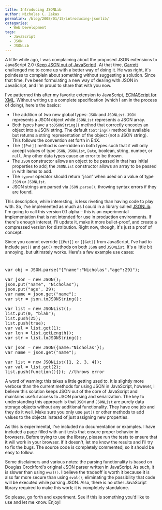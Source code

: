 ```yaml
---
title: Introducing JSONLib
author: Nicholas C. Zakas
permalink: /blog/2008/01/15/introducing-jsonlib/
categories:
  - Web Development
tags:
  - JavaScript
  - JSON
  - JSONLib
---
```

A little while ago, I was complaining about the proposed JSON extensions to JavaScript 2.0 (<a title="Keep JSON out of JavaScript" rel="internal" href="https://humanwhocodes.com/archive/2007/9/484">Keep JSON out of JavaScript</a>). At that time, <a title="DHTML Kitchen" rel="external" href="http://www.dhtmlkitchen">Garrett</a> challenged me to come up with a better way of doing it. He was right, it's pointless to complain about something without suggesting a solution. Since that time, I've been formulating a new way of dealing with JSON in JavaScript, and I'm proud to share that with you now.

I've patterned this after my favorite extension to JavaScript, <a title="ECMA-357" rel="external" href="http://www.ecma-international.org/publications/standards/Ecma-357.htm">ECMAScript for XML</a>. Without writing up a complete specification (which I am in the process of doing), here's the basics:

  * The addition of two new global types: `JSON` and `JSONList`. `JSON` represents a JSON object while `JSONList` represents a JSON array.
  * Both types have a `toJSONString()` method that correctly encodes an object into a JSON string. The default `toString()` method is available but returns a string representation of the object (not a JSON string). This follows the convention set forth in E4X.
  * The `[[Put]]` method is overridden in both types such that it will only accept values of type `JSON`, `JSONList`, `Date`, boolean, string, number, or `null`. Any other data types cause an error to be thrown.
  * The `JSON` constructor allows an object to be passed in that has initial properties to add; the `JSONList` constructor allows an array to be passed in with items to add.
  * The `typeof` operator should return &#8220;json&#8221; when used on a value of type `JSON` or `JSONList`.
  * JSON strings are parsed via `JSON.parse()`, throwing syntax errors if they are found.

This description, while interesting, is less riveting than having code to play with. So, I've implemented as much as I could in a library called <a title="JSONLib" rel="internal" href="https://humanwhocodes.com/downloads/JSONLib0.1.zip">JSONLib</a>. I'm going to call this version 0.1 alpha &#8211; this is an experimental implementation that is not intended for use in production environments. If there's enough interest, I'll update it, make it more bullet-proof, and create a compressed version for distribution. Right now, though, it's just a proof of concept.

Since you cannot override `[[Put]]` or `[[Get]]` from JavaScript, I've had to include `put()` and `get()` methods on both `JSON` and `JSONList`. It's a little bit annoying, but ultimately works. Here's a few example use cases:

<code class="block"> </code>

<pre>var obj = JSON.parse("{"name":"Nicholas","age":29}");

var json = new JSON();
json.put("name", "Nicholas");
json.put("age", 29);
var name = json.get("name");
var str = json.toJSONString();

var list = new JSONList();
list.put(0, "blah");
list.push(25);
list.push(true);
var val = list.get(1);
var len = list.getLength();
var str = list.toJSONString();

var json = new JSON({name:"Nicholas"});
var name = json.get("name");

var list = new JSONList([1, 2, 3, 4]);
var val = list.get(2);
list.push(function(){}); //throws error</pre>

A word of warning: this takes a little getting used to. It is slightly more verbose than the current methods for using JSON in JavaScript, however, I believe this solution keeps JSON out of the core of JavaScript and maintains useful access to JSON parsing and serialization. The key to understanding this approach is that `JSON` and `JSONList` are purely data storage objects without any additional functionality. They have one job and they do it well. Make sure you only use `put()` or other methods to add values to the objects instead of just assigning new properties.

As this is experimental, I've included no documentation or examples. I have included a page filled with unit tests that ensure proper behavior in browsers. Before trying to use the library, please run the tests to ensure that it will work in your browser. If it doesn't, let me know the results and I'll try to fix the bugs. The source code is completely commented, so it should be easy to follow.

Some disclaimers and various notes: the parsing functionality is based on Douglas Crockford's original JSON parser written in JavaScript. As such, it is slower than using `eval()`. I believe the tradeoff is worth it because it is also far more secure than using `eval()`, eliminating the possibility that code will be executed while parsing JSON. Also, there is no other JavaScript library required to make this work; it is completely standalone.

So please, go forth and experiment. See if this is something you'd like to use and let me know. Enjoy!
